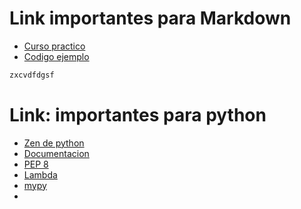 
# Link importantes para Markdown

* [Curso practico](https://www.youtube.com/watch?v=oxaH9CFpeEE)
* [Codigo ejemplo](https://github.com/FaztWeb/markdown-intro) 


```python
zxcvdfdgsf
```

# Link: importantes para python

* [Zen de python](https://www.python.org/dev/peps/pep-0020/)
* [Documentacion](https://docs.python.org/3/)
* [PEP 8](https://www.python.org/dev/peps/pep-0008)
* [Lambda](https://docs.python.org/3/tutorial/controlflow.html?highlight=lambda#lambda-expressions)
* [mypy](https://mypy.readthedocs.io/en/stable/getting_started.html)
* 
 
  

